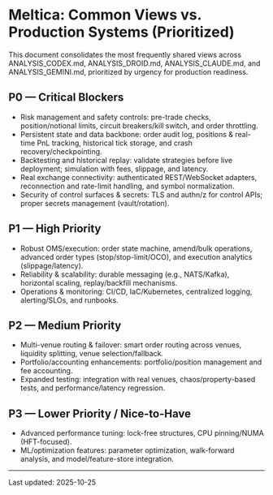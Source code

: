 # Meltica: Common Views vs. Production Systems (Prioritized)

This document consolidates the most frequently shared views across ANALYSIS_CODEX.md, ANALYSIS_DROID.md, ANALYSIS_CLAUDE.md, and ANALYSIS_GEMINI.md, prioritized by urgency for production readiness.

## P0 — Critical Blockers
- Risk management and safety controls: pre-trade checks, position/notional limits, circuit breakers/kill switch, and order throttling.
- Persistent state and data backbone: order audit log, positions & real-time PnL tracking, historical tick storage, and crash recovery/checkpointing.
- Backtesting and historical replay: validate strategies before live deployment; simulation with fees, slippage, and latency.
- Real exchange connectivity: authenticated REST/WebSocket adapters, reconnection and rate-limit handling, and symbol normalization.
- Security of control surfaces & secrets: TLS and authn/z for control APIs; proper secrets management (vault/rotation).

## P1 — High Priority
- Robust OMS/execution: order state machine, amend/bulk operations, advanced order types (stop/stop-limit/OCO), and execution analytics (slippage/latency).
- Reliability & scalability: durable messaging (e.g., NATS/Kafka), horizontal scaling, replay/backfill mechanisms.
- Operations & monitoring: CI/CD, IaC/Kubernetes, centralized logging, alerting/SLOs, and runbooks.

## P2 — Medium Priority
- Multi-venue routing & failover: smart order routing across venues, liquidity splitting, venue selection/fallback.
- Portfolio/accounting enhancements: portfolio/position management and fee accounting.
- Expanded testing: integration with real venues, chaos/property-based tests, and performance/latency regression.

## P3 — Lower Priority / Nice-to-Have
- Advanced performance tuning: lock-free structures, CPU pinning/NUMA (HFT-focused).
- ML/optimization features: parameter optimization, walk-forward analysis, and model/feature-store integration.

---

Last updated: 2025-10-25
